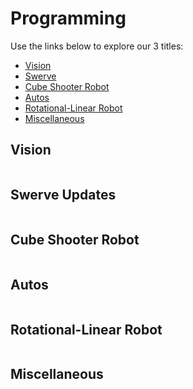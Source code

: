 # Programming

Use the links below to explore our 3 titles:

- [Vision](#vision)
- [Swerve](#swerve-updates)
- [Cube Shooter Robot](#cube-shooter-robot)
- [Autos](#autos)
- [Rotational-Linear Robot](#rotational-linear-robot)
- [Miscellaneous](#miscellaneous)

## Vision

```{include} ./PRG/Vision.md
```


## Swerve Updates
```{include} ./PRG/Swerve.md
```


## Cube Shooter Robot
```{include} ./PRG/Cube-Shooter.md
```




## Autos
```{include} ./PRG/Autos.md
```


## Rotational-Linear Robot
```{include} ./PRG/RL-bot.md
```

## Miscellaneous
```{include} ./PRG/Misc.md
```

